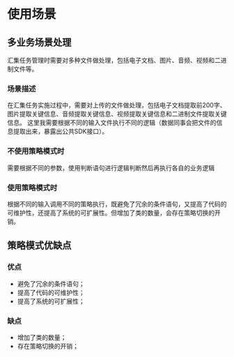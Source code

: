 # 使用场景

## 多业务场景处理 
汇集任务管理时需要对多种文件做处理，包括电子文档、图片、音频、视频和二进制文件等。
### 场景描述
在汇集任务实施过程中，需要对上传的文件做处理，包括电子文档提取前200字、图片提取关键信息、音频提取关键信息、视频提取关键信息和二进制文件提取关键信息。 
这里我需要根据不同的输入文件执行不同的逻辑（数据同事会把文件的信息提取出来，暴露出公共SDK接口）。
### 不使用策略模式时
需要根据不同的参数，使用判断语句进行逻辑判断然后再执行各自的业务逻辑
### 使用策略模式时
根据不同的输入调用不同的策略执行，既避免了冗余的条件语句，又提高了代码的可维护性，还提高了系统的可扩展性。但增加了类的数量，会存在策略切换的开销。


## 策略模式优缺点
### 优点
- 避免了冗余的条件语句；
- 提高了代码的可维护性；
- 提高了系统的可扩展性；
### 缺点
- 增加了类的数量；
- 存在策略切换的开销；

